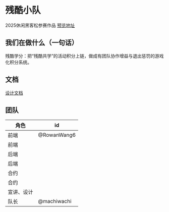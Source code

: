 # 残酷小队
2025休闲黑客松参赛作品 
[预览地址](https://intensivesquad.vercel.app)

## 我们在做什么（一句话）
残酷学分：把“残酷共学”的活动积分上链，做成有团队协作增益与退出惩罚的游戏化积分系统。

## 文档
[设计文档](https://hackmd.io/@h_oI-bBpTxKWqPlaZTQ1Lw/rJXoW_eFeg)

## 团队

|角色|id|
|---|---|
|前端|@RowanWang6|
|前端||
|后端||
|后端||
|合约||
|合约||
|宣讲、设计||
|队长|@machiwachi|
